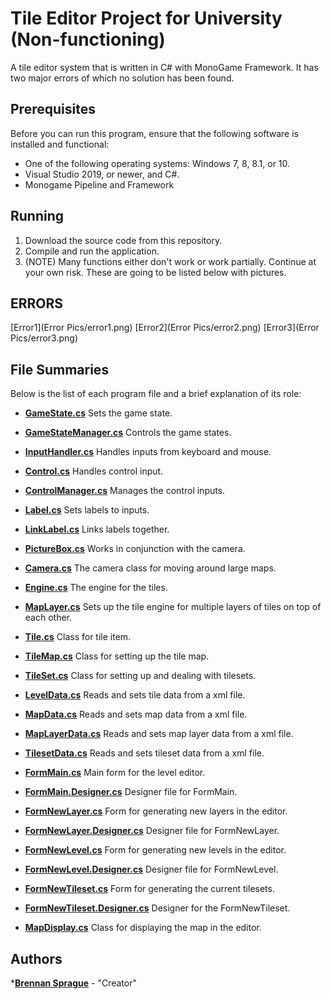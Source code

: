 # Tile Editor Project for University (Non-functioning)
A tile editor system that is written in C# with MonoGame Framework. It has two major errors of which no solution has been found. 

## Prerequisites
Before you can run this program, ensure that the following software is installed and functional:
* One of the following operating systems: Windows 7, 8, 8.1, or 10.
* Visual Studio 2019, or newer, and C#.
* Monogame Pipeline and Framework

## Running
1. Download the source code from this repository.
2. Compile and run the application.
3. (NOTE) Many functions either don't work or work partially. Continue at your own risk. These are going to be listed below with pictures.

## ERRORS
[Error1](Error Pics/error1.png)
[Error2](Error Pics/error2.png)
[Error3](Error Pics/error3.png)

## File Summaries
Below is the list of each program file and a brief explanation of its role:
* [__GameState.cs__](MGRpgLibrary/GameState.cs) Sets the game state.
* [__GameStateManager.cs__](MGRpgLibrary/GameStateManager.cs) Controls the game states.

* [__InputHandler.cs__](MGRpgLibrary/InputHandler.cs) Handles inputs from keyboard and mouse.

* [__Control.cs__](MGRpgLibrary/Controls/Control.cs) Handles control input.
* [__ControlManager.cs__](MGRpgLibrary/Controls/ControlManager.cs) Manages the control inputs.
* [__Label.cs__](MGRpgLibrary/Controls/Label.cs) Sets labels to inputs.
* [__LinkLabel.cs__](MGRpgLibrary/Controls/LinkLabel.cs) Links labels together.
* [__PictureBox.cs__](MGRpgLibrary/Controls/PictureBox.cs) Works in conjunction with the camera.

* [__Camera.cs__](MGRpgLibrary/TileEngine/Camera.cs) The camera class for moving around large maps.
* [__Engine.cs__](MGRpgLibrary/TileEngine/Engine.cs) The engine for the tiles.
* [__MapLayer.cs__](MGRpgLibrary/TileEngine/MapLayer.cs) Sets up the tile engine for multiple layers of tiles on top of each other.
* [__Tile.cs__](MGRpgLibrary/TileEngine/Tile.cs) Class for tile item.
* [__TileMap.cs__](MGRpgLibrary/TileEngine/TileMap.cs) Class for setting up the tile map.
* [__TileSet.cs__](MGRpgLibrary/TileEngine/TileSet.cs) Class for setting up and dealing with tilesets.

* [__LevelData.cs__](RpgLibrary/WorldClasses/LevelData.cs) Reads and sets tile data from a xml file.
* [__MapData.cs__](RpgLibrary/WorldClasses/MapData.cs) Reads and sets map data from a xml file.
* [__MapLayerData.cs__](RpgLibrary/WorldClasses/MapLayerData.cs) Reads and sets map layer data from a xml file.
* [__TilesetData.cs__](RpgLibrary/WorldClasses/TilesetData.cs) Reads and sets tileset data from a xml file.

* [__FormMain.cs__](XLevelEditor/FormMain.cs) Main form for the level editor.
* [__FormMain.Designer.cs__](XLevelEditor/FormMain.Designer.cs) Designer file for FormMain.
* [__FormNewLayer.cs__](XLevelEditor/FormNewLayer.cs) Form for generating new layers in the editor.
* [__FormNewLayer.Designer.cs__](XLevelEditor/FormNewLayer.Designer.cs) Designer file for FormNewLayer.
* [__FormNewLevel.cs__](XLevelEditor/FormNewLevel.cs) Form for generating new levels in the editor.
* [__FormNewLevel.Designer.cs__](XLevelEditor/FormNewLevel.Designer.cs) Designer file for FormNewLevel.
* [__FormNewTileset.cs__](XLevelEditor/FormNewTileset.cs) Form for generating the current tilesets.
* [__FormNewTileset.Designer.cs__](XLevelEditor/FormNewTileset.Designer.cs) Designer for the FormNewTileset.
* [__MapDisplay.cs__](XLevelEditor/MapDisplay.cs) Class for displaying the map in the editor.

## Authors
*[**Brennan Sprague**](https://github.com/b-Sprague) - "Creator"
